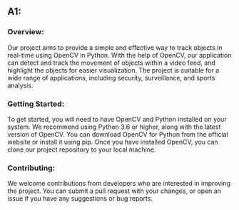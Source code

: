 ## A1:

### Overview:
Our project aims to provide a simple and effective way to track objects in real-time using OpenCV in Python. With the help of OpenCV, our application can detect and track the movement of objects within a video feed, and highlight the objects for easier visualization. The project is suitable for a wide range of applications, including security, surveillance, and sports analysis.

### Getting Started:
To get started, you will need to have OpenCV and Python installed on your system. We recommend using Python 3.6 or higher, along with the latest version of OpenCV. You can download OpenCV for Python from the official website or install it using pip. Once you have installed OpenCV, you can clone our project repository to your local machine.

### Contributing:
We welcome contributions from developers who are interested in improving the project. You can submit a pull request with your changes, or open an issue if you have any suggestions or bug reports.

